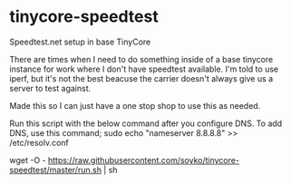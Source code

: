 # tinycore-speedtest
Speedtest.net setup in base TinyCore

There are times when I need to do something inside of a base tinycore instance for work where I don't have speedtest available.
I'm told to use iperf, but it's not the best beacuse the carrier doesn't always give us a server to test against.

Made this so I can just have a one stop shop to use this as needed.

Run this script with the below command after you configure DNS.
To add DNS, use this command;
sudo echo "nameserver 8.8.8.8" >> /etc/resolv.conf


wget -O - https://raw.githubusercontent.com/soyko/tinycore-speedtest/master/run.sh | sh
